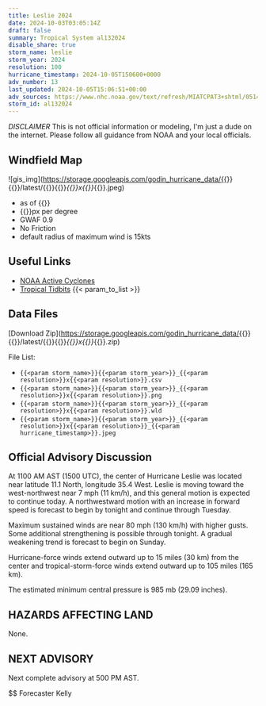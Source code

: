 ```yaml
---
title: Leslie 2024
date: 2024-10-03T03:05:14Z
draft: false
summary: Tropical System al132024
disable_share: true
storm_name: leslie
storm_year: 2024
resolution: 100
hurricane_timestamp: 2024-10-05T150600+0000
adv_number: 13
last_updated: 2024-10-05T15:06:51+00:00
adv_sources: https://www.nhc.noaa.gov/text/refresh/MIATCPAT3+shtml/051450.shtml;https://www.nhc.noaa.gov/refresh/graphics_at3+shtml/145214.shtml?cone
storm_id: al132024
---
```

*DISCLAIMER* This is not official information or modeling, I'm just a dude on the internet.  Please follow all guidance from NOAA and your local officials.

## Windfield Map
![gis_img](https://storage.googleapis.com/godin_hurricane_data/{{<param storm_name>}}{{<param storm_year>}}/latest/{{<param storm_name>}}{{<param storm_year>}}_{{<param resolution>}}x{{<param resolution>}}_{{<param hurricane_timestamp>}}.jpeg)

- as of {{<param last_updated>}}
- {{<param resolution>}}px per degree
- GWAF 0.9
- No Friction
- default radius of maximum wind is 15kts

## Useful Links
- [NOAA Active Cyclones](https://www.nhc.noaa.gov/)
- [Tropical Tidbits](https://www.tropicaltidbits.com/storminfo/)
{{< param_to_list >}}

## Data Files
[Download Zip](https://storage.googleapis.com/godin_hurricane_data/{{<param storm_name>}}{{<param storm_year>}}/latest/{{<param storm_name>}}{{<param storm_year>}}_{{<param resolution>}}x{{<param resolution>}}_{{<param hurricane_timestamp>}}.zip)

File List:
- `{{<param storm_name>}}{{<param storm_year>}}_{{<param resolution>}}x{{<param resolution>}}.csv`
- `{{<param storm_name>}}{{<param storm_year>}}_{{<param resolution>}}x{{<param resolution>}}.png`
- `{{<param storm_name>}}{{<param storm_year>}}_{{<param resolution>}}x{{<param resolution>}}.wld`
- `{{<param storm_name>}}{{<param storm_year>}}_{{<param resolution>}}x{{<param resolution>}}_{{<param hurricane_timestamp>}}.jpeg`


## Official Advisory Discussion
At 1100 AM AST (1500 UTC), the center of Hurricane Leslie was 
located near latitude 11.1 North, longitude 35.4 West. Leslie is 
moving toward the west-northwest near 7 mph (11 km/h), and this 
general motion is expected to continue today.  A northwestward 
motion with an increase in forward speed is forecast to begin by 
tonight and continue through Tuesday.
 
Maximum sustained winds are near 80 mph (130 km/h) with higher 
gusts. Some additional strengthening is possible through tonight. A 
gradual weakening trend is forecast to begin on Sunday.
 
Hurricane-force winds extend outward up to 15 miles (30 km) from the 
center and tropical-storm-force winds extend outward up to 105 miles 
(165 km).
 
The estimated minimum central pressure is 985 mb (29.09 inches).
 
 
HAZARDS AFFECTING LAND
----------------------
None.
 
 
NEXT ADVISORY
-------------
Next complete advisory at 500 PM AST.
 
$$
Forecaster Kelly